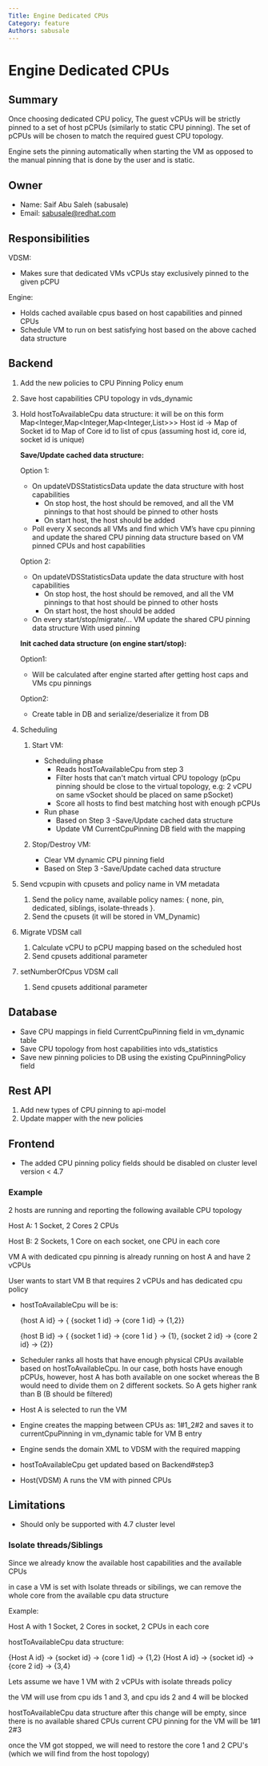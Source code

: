 ```yaml
---
Title: Engine Dedicated CPUs
Category: feature
Authors: sabusale
---
```


# Engine Dedicated CPUs

## Summary

Once choosing dedicated CPU policy, The guest vCPUs will be strictly pinned to a set of host pCPUs
(similarly to static CPU pinning). The set of pCPUs will be chosen to match the required guest CPU topology.

Engine sets the pinning automatically when starting the VM as opposed to the manual pinning that is
done by the user and is static.

## Owner

-   Name: Saif Abu Saleh (sabusale)
-   Email: sabusale@redhat.com

## Responsibilities

VDSM:

- Makes sure that dedicated VMs vCPUs stay exclusively pinned to the given pCPU

Engine:
- Holds cached available cpus based on host capabilities and pinned CPUs
- Schedule VM to run on best satisfying host based on the above cached data structure



## Backend

1. Add the new policies to CPU Pinning Policy enum
2. Save host capabilities CPU topology in vds_dynamic
3. Hold hostToAvailableCpu data structure:
    it will be on this form Map<Integer,Map<Integer,Map<Integer,List<String>>>>
    Host id -> Map of Socket id to Map of Core id to list of cpus
   (assuming host id, core id, socket id is unique)

    **Save/Update cached data structure:**    

    Option 1:
    * On updateVDSStatisticsData update the data structure with host capabilities
      * On stop host, the host should be removed, and all the VM pinnings to that host should be pinned to other hosts
      * On start host, the host should be added
    * Poll every X seconds all VMs and find which VM’s have cpu pinning and update the shared CPU pinning data structure based on VM pinned CPUs and host capabilities

    Option 2:
    * On updateVDSStatisticsData update the data structure with host capabilities
      * On stop host, the host should be removed, and all the VM pinnings to that host should be pinned to other hosts
      * On start host, the host should be added
    * On every start/stop/migrate/… VM update the shared CPU pinning data structure
    With used pinning

   **Init cached data structure (on engine start/stop):**
   
    Option1:
    * Will be calculated after engine started after getting host caps and VMs cpu pinnings
    
    Option2:
    * Create table in DB and serialize/deserialize it from DB

4. Scheduling
    1. Start VM:
        - Scheduling phase
            - Reads hostToAvailableCpu from step 3
            - Filter hosts that can't match virtual CPU topology (pCpu pinning should
              be close to the virtual topology, e.g: 2 vCPU on same vSocket should be placed on same pSocket)
            - Score all hosts to find best matching host with enough pCPUs 
        - Run phase
            - Based on Step 3 -Save/Update cached data structure
            - Update VM CurrentCpuPinning DB field with the mapping

    2. Stop/Destroy VM:
        - Clear VM dynamic CPU pinning field
        - Based on Step 3 -Save/Update cached data structure
    
3. Send vcpupin with cpusets and policy name in VM metadata
   1. Send the policy name, available policy names: { none, pin, dedicated, siblings, isolate-threads }.
   2. Send the cpusets (it will be stored in VM_Dynamic)

4. Migrate VDSM call
   1. Calculate vCPU to pCPU mapping based on the scheduled host
   2. Send cpusets additional parameter
   
5. setNumberOfCpus VDSM call
   1. Send cpusets additional parameter


## Database

* Save CPU mappings in field CurrentCpuPinning field in vm_dynamic table
* Save CPU topology from host capabilities into vds_statistics
* Save new pinning policies to DB using the existing CpuPinningPolicy field

## Rest API

1. Add new types of CPU pinning to api-model
2. Update mapper with the new policies

## Frontend

- The added CPU pinning policy fields should be disabled on cluster level version < 4.7


### Example
2 hosts are running and reporting the following available CPU topology


Host A: 1 Socket, 2 Cores 2 CPUs

Host B: 2 Sockets, 1 Core on each socket, one CPU in each core




VM A with dedicated cpu pinning is already running on host A and have 2 vCPUs

User wants to start VM B that requires 2 vCPUs and has dedicated cpu policy

- hostToAvailableCpu will be is:
  
  {host A id} -> { {socket 1 id} -> {core 1 id} -> {1,2}}
  
  {host B id} -> { {socket 1 id} -> {core 1 id } -> {1}, {socket 2 id} -> {core 2 id} -> {2}}
- Scheduler ranks all hosts that have enough physical CPUs available based on hostToAvailableCpu. In our case, both
  hosts have enough pCPUs, however, host A has both available on one socket whereas the B would need to divide them on 
  2 different sockets. So A gets higher rank than B (B should be filtered)
- Host A is selected to run the VM
- Engine creates the mapping between CPUs as: 1#1_2#2 and saves it to currentCpuPinning in vm_dynamic table for VM B entry
- Engine sends the domain XML to VDSM with the required mapping
- hostToAvailableCpu get updated based on Backend#step3
- Host(VDSM) A runs the VM with pinned CPUs

## Limitations
- Should only be supported with 4.7 cluster level



### Isolate threads/Siblings

Since we already know the available host capabilities and the available CPUs

in case a VM is set with Isolate threads or sibilings, we can remove the whole core from the available cpu data structure

Example:

Host A with 1 Socket, 2 Cores in socket, 2 CPUs in each core

hostToAvailableCpu data structure:

{Host A id} -> {socket id} -> {core 1 id} -> {1,2}
{Host A id} -> {socket id} -> {core 2 id} -> {3,4}

Lets assume we have 1 VM with 2 vCPUs with isolate threads policy

the VM will use from cpu ids 1 and 3, and cpu ids 2 and 4 will be blocked

hostToAvailableCpu data structure after this change will be empty, since there is no available shared CPUs 
current CPU pinning for the VM will be 1#1 2#3

once the VM got stopped, we will need to restore the core 1 and 2 CPU's (which we will find from the host topology)